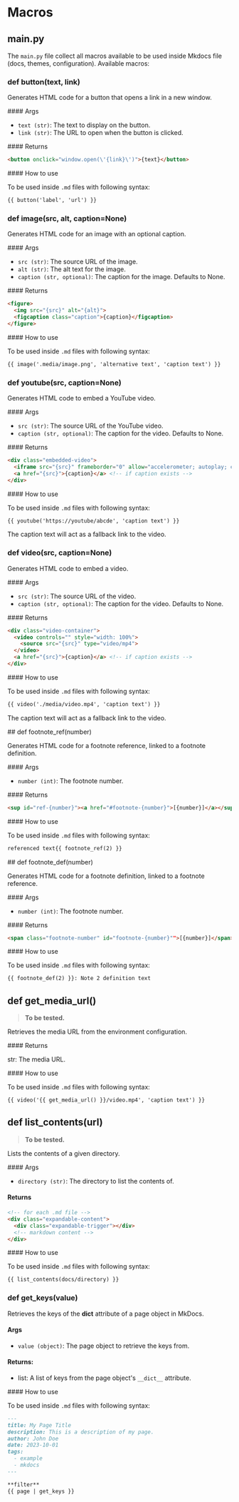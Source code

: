 # Macros

## main.py

The `main.py` file collect all macros available to be used inside Mkdocs file (docs, themes, configuration). Available macros:

### def button(text, link)

Generates HTML code for a button that opens a link in a new window.

#### Args

* `text (str)`: The text to display on the button.
* `link (str)`: The URL to open when the button is clicked.

#### Returns

```html
<button onclick="window.open(\'{link}\')">{text}</button>
```

#### How to use

To be used inside `.md` files with following syntax: 

```markdown
{{ button('label', 'url') }}
```

### def image(src, alt, caption=None)

Generates HTML code for an image with an optional caption.

#### Args

* `src (str)`: The source URL of the image.
* `alt (str)`: The alt text for the image.
* `caption (str, optional)`: The caption for the image. Defaults to None.

#### Returns

```html
<figure>
  <img src="{src}" alt="{alt}">
  <figcaption class="caption">{caption}</figcaption>
</figure>
```

#### How to use

To be used inside `.md` files with following syntax: 

```markdown
{{ image('.media/image.png', 'alternative text', 'caption text') }}
```

### def youtube(src, caption=None)

Generates HTML code to embed a YouTube video.

#### Args

* `src (str)`: The source URL of the YouTube video.
* `caption (str, optional)`: The caption for the video. Defaults to None.

#### Returns

```html
<div class="embedded-video">
  <iframe src="{src}" frameborder="0" allow="accelerometer; autoplay; clipboard-write; encrypted-media; gyroscope; picture-in-picture" allowfullscreen="true"></iframe>
  <a href="{src}">{caption}</a> <!-- if caption exists -->
</div>
```

#### How to use

To be used inside `.md` files with following syntax: 

```markdown
{{ youtube('https://youtube/abcde', 'caption text') }}
```

The caption text will act as a fallback link to the video.

### def video(src, caption=None)

Generates HTML code to embed a video.

#### Args

* `src (str)`: The source URL of the video.
* `caption (str, optional)`: The caption for the video. Defaults to None.

#### Returns

```html
<div class="video-container">
  <video controls="" style="width: 100%">
    <source src="{src}" type="video/mp4">
  </video>
  <a href="{src}">{caption}</a> <!-- if caption exists -->
</div>
```

#### How to use

To be used inside `.md` files with following syntax: 

```markdown
{{ video('./media/video.mp4', 'caption text') }}
```

The caption text will act as a fallback link to the video.

## def footnote_ref(number)

Generates HTML code for a footnote reference, linked to a footnote definition.

#### Args

* `number (int)`: The footnote number.

#### Returns

```html
<sup id="ref-{number}"><a href="#footnote-{number}">[{number}]</a></sup>
```

#### How to use

To be used inside `.md` files with following syntax: 

```markdown
referenced text{{ footnote_ref(2) }}
```

## def footnote_def(number)

Generates HTML code for a footnote definition, linked to a footnote reference.

#### Args

* `number (int)`: The footnote number.

#### Returns

```html
<span class="footnote-number" id="footnote-{number}"">[{number}]</span>
```

#### How to use

To be used inside `.md` files with following syntax: 

```markdown
{{ footnote_def(2) }}: Note 2 definition text
```

## def get_media_url()

> **To be tested.**

Retrieves the media URL from the environment configuration.

#### Returns

str: The media URL.

#### How to use

To be used inside `.md` files with following syntax: 

```markdown
{{ video('{{ get_media_url() }}/video.mp4', 'caption text') }}
```

## def list_contents(url)

> **To be tested.**

Lists the contents of a given directory.

#### Args

* `directory (str)`: The directory to list the contents of.

#### Returns

```html
<!-- for each .md file -->
<div class="expandable-content">
  <div class="expandable-trigger"></div>
  <!-- markdown content -->
</div>
```

#### How to use

To be used inside `.md` files with following syntax:

```markdown
{{ list_contents(docs/directory) }}
```

### def get_keys(value)

Retrieves the keys of the __dict__ attribute of a page object in MkDocs.
        
#### Args

* `value (object)`: The page object to retrieve the keys from.
        
#### Returns:

* list: A list of keys from the page object's `__dict__` attribute.

#### How to use

To be used inside `.md` files with following syntax:

```markdown
---
title: My Page Title
description: This is a description of my page.
author: John Doe
date: 2023-10-01
tags:
  - example
  - mkdocs
---

**filter**
{{ page | get_keys }}
```